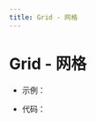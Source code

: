 ```yaml
---
title: Grid - 网格
---
```

# Grid - 网格

* 示例：
<ClientOnly>
    <grid-demos></grid-demos>
</ClientOnly>

* 代码：
```html   

```
